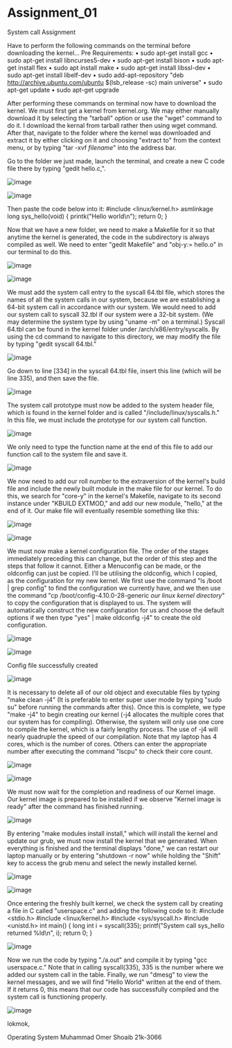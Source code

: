 # Assignment_01

System call Assignment

Have to perform the following commands on the terminal before downloading the kernel...
Pre Requirements:
• sudo apt-get install gcc
• sudo apt-get install libncurses5-dev
• sudo apt-get install bison
• sudo apt-get install flex
• sudo apt install make
• sudo apt-get install libssl-dev
• sudo apt-get install libelf-dev
• sudo add-apt-repository "deb http://archive.ubuntu.com/ubuntu $(lsb_release -sc) main universe"
• sudo apt-get update
• sudo apt-get upgrade

After performing these commands on terminal now have to download the kernel. We must first get a kernel from kernel.org. We may either manually download it by selecting the "tarball" option or use the "wget" command to do it. I download the kernal from tarball rather then using wget command. After that, navigate to the folder where the kernel was downloaded and extract it by either clicking on it and choosing "extract to" from the context menu, or by typing "tar -xvf *filename*" into the address bar.

Go to the folder we just made, launch the terminal, and create a new C code file there by typing "gedit hello.c,".

![image](https://user-images.githubusercontent.com/125944925/220455276-4fe55162-8eb1-4cf1-9fb8-1e22baabbab2.png)

![image](https://user-images.githubusercontent.com/125944925/220454252-a130a47d-21f6-426d-bc53-ad13942bf044.png)

Then paste the code below into it:
#include <linux/kernel.h>
asmlinkage long sys_hello(void)
{
printk("Hello world\n");
return 0;
}

Now that we have a new folder, we need to make a Makefile for it so that anytime the kernel is generated, the code in the subdirectory is always compiled as well. We need to enter "gedit Makefile" and "obj-y:= hello.o" in our terminal to do this.

![image](https://user-images.githubusercontent.com/125944925/220455572-83831b1e-c8d4-4ade-a3bc-8db88a1fc87d.png)

![image](https://user-images.githubusercontent.com/125944925/220456277-9721d113-29b1-4c8f-84b0-f0351898c282.png)

We must add the system call entry to the syscall 64.tbl file, which stores the names of all the system calls in our system, because we are establishing a 64-bit system call in accordance with our system. We would need to add our system call to syscall 32.tbl if our system were a 32-bit system. (We may determine the system type by using "uname -m" on a terminal.) Syscall 64.tbl can be found in the kernel folder under /arch/x86/entry/syscalls. By using the cd command to navigate to this directory, we may modify the file by typing "gedit syscall 64.tbl."

![image](https://user-images.githubusercontent.com/125944925/220456587-4c2a695e-55f5-40d7-b653-b71d5bba850d.png)

Go down to line [334] in the syscall 64.tbl file, insert this line (which will be line 335), and then save the file.

![image](https://user-images.githubusercontent.com/125944925/220456981-d5ccc7f3-ea18-4eeb-9b2e-dd41f4dd4f98.png)

The system call prototype must now be added to the system header file, which is found in the kernel folder and is called "/include/linux/syscalls.h." In this file, we must include the prototype for our system call function.

![image](https://user-images.githubusercontent.com/125944925/220457268-0e57ba71-103c-484a-b8f1-85542955a0bd.png)

We only need to type the function name at the end of this file to add our function call to the system file and save it.

![image](https://user-images.githubusercontent.com/125944925/220457567-38d23369-cfee-4257-8937-0dea0ff67cee.png)

We now need to add our roll number to the extraversion of the kernel's build file and include the newly built module in the make file for our kernel. To do this, we search for "core-y" in the kernel's Makefile, navigate to its second instance under "KBUILD EXTMOD," and add our new module, "hello," at the end of it. Our make file will eventually resemble something like this:

![image](https://user-images.githubusercontent.com/125944925/220458108-e79307fc-2d1a-4d30-b5ed-179afd6b1b47.png)

![image](https://user-images.githubusercontent.com/125944925/220458276-0afeb391-d397-43cd-8306-d2093df7e8bd.png)

We must now make a kernel configuration file. The order of the stages immediately preceding this can change, but the order of this step and the steps that follow it cannot. Either a Menuconfig can be made, or the oldconfig can just be copied. I'll be utilising the oldconfig, which I copied, as the configuration for my new kernel. We first use the command "ls /boot | grep config" to find the configuration we currently have, and we then use the command "cp /boot/config-4.10.0-28-generic *our linux kernel directory*" to copy the configuration that is displayed to us. The system will automatically construct the new configuration for us and choose the default options if we then type "yes" | make oldconfig -j4" to create the old configuration.

![image](https://user-images.githubusercontent.com/125944925/220459181-ed8ff1f0-f79e-4f65-a58c-b178554221d5.png)

![image](https://user-images.githubusercontent.com/125944925/220459235-405190ac-df0b-4757-ba35-e4880a81f19f.png)

Config file successfully created

![image](https://user-images.githubusercontent.com/125944925/220459286-32d5e74e-6e99-44e4-ab13-a83056590246.png)

It is necessary to delete all of our old object and executable files by typing "make clean -j4" (It is preferable to enter super user mode by typing "sudo su" before running the commands after this). Once this is complete, we type "make -j4" to begin creating our kernel (-j4 allocates the multiple cores that our system has for compiling). Otherwise, the system will only use one core to compile the kernel, which is a fairly lengthy process. The use of -j4 will nearly quadruple the speed of our compilation. Note that my laptop has 4 cores, which is the number of cores. Others can enter the appropriate number after executing the command "lscpu" to check their core count.

![image](https://user-images.githubusercontent.com/125944925/220460309-de763384-6727-4c97-8224-cf498e2ea73e.png)

![image](https://user-images.githubusercontent.com/125944925/220460342-f77e3372-e2d1-4d5e-bced-c34e395b04a9.png)

We must now wait for the completion and readiness of our Kernel image. Our kernel image is prepared to be installed if we observe "Kernel image is ready" after the command has finished running.

![image](https://user-images.githubusercontent.com/125944925/220567343-9980c6ea-4cc7-493c-907d-2085a3684bd3.png)

By entering "make modules install install," which will install the kernel and update our grub, we must now install the kernel that we generated. When everything is finished and the terminal displays "done," we can restart our laptop manually or by entering "shutdown -r now" while holding the "Shift" key to access the grub menu and select the newly installed kernel.

![image](https://user-images.githubusercontent.com/125944925/220567963-c2dcec31-2ac1-4d5a-85ae-2c7a2b8d842a.png)

![image](https://user-images.githubusercontent.com/125944925/220568028-d2d51cef-9e29-42ea-9786-eb11b6aaf2c1.png)

Once entering the freshly built kernel, we check the system call by creating a file in C called "userspace.c" and adding the following code to it:
#include <stdio.h>
#include <linux/kernel.h>
#include <sys/syscall.h>
#include <unistd.h>
int main()
{
long int i = syscall(335);
printf("System call sys_hello returned %ld\n", i);
return 0;
}

![image](https://user-images.githubusercontent.com/125944925/220568774-1efc5824-dded-4415-ab8d-3545f885548c.png)

Now we run the code by typing "./a.out" and compile it by typing "gcc userspace.c." Note that in calling syscall(335), 335 is the number where we added our system call in the table. Finally, we run "dmesg" to view the kernel messages, and we will find "Hello World" written at the end of them. If it returns 0, this means that our code has successfully compiled and the system call is functioning properly.

![image](https://user-images.githubusercontent.com/125944925/220569419-5db1a36c-8727-4c95-b046-6dd595e8d8fd.png)

lokmok,

Operating System Muhammad Omer Shoaib 21k-3066

